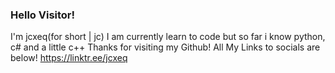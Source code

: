 ### Hello Visitor!
I'm jcxeq(for short | jc)
I am currently learn to code but so far i know python, c# and a little c++
Thanks for visiting my Github!
All My Links to socials are below!
    https://linktr.ee/jcxeq

<!--
**Jcxeq/jcxeq** is a ✨ _special_ ✨ repository because its `README.md` (this file) appears on your GitHub profile.

Here are some ideas to get you started:

- 🔭 I’m currently working on ...
- 🌱 I’m currently learning ...
- 👯 I’m looking to collaborate on ...
- 🤔 I’m looking for help with ...
- 💬 Ask me about ...
- 📫 How to reach me: ...
- 😄 Pronouns: ...
- ⚡ Fun fact: ...
-->
